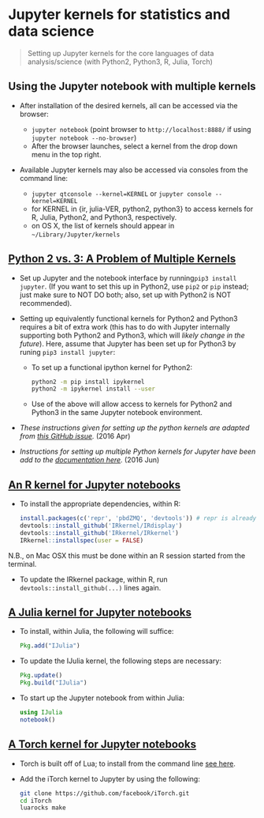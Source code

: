 # Jupyter kernels for statistics and data science

> Setting up Jupyter kernels for the core languages of data analysis/science
> (with Python2, Python3, R, Julia, Torch)

## Using the Jupyter notebook with multiple kernels
- After installation of the desired kernels, all can be accessed via the 
  browser:

  * `jupyter notebook` (point browser to `http://localhost:8888/` if using
    `jupyter notebook --no-browser`)
  * After the browser launches, select a kernel from the drop down menu in the 
    top right.

- Available Jupyter kernels may also be accessed via consoles from the command
  line:

  * `jupyter qtconsole --kernel=KERNEL` or `jupyter console --kernel=KERNEL`
  * for KERNEL in {ir, julia-VER, python2, python3} to access kernels for R, 
    Julia, Python2, and Python3, respectively.
  * on OS X, the list of kernels should appear in `~/Library/Jupyter/kernels`
  
## [Python 2 vs. 3: A Problem of Multiple Kernels](https://ipython.readthedocs.org/en/latest/install/kernel_install.html)

- Set up Jupyter and the notebook interface by running`pip3 install jupyter`.
  (If you want to set this up in Python2, use `pip2` or `pip` instead; just
  make sure to NOT DO both; also, set up with Python2 is NOT recommended).

- Setting up equivalently functional kernels for Python2 and Python3 requires
  a bit of extra work (this has to do with Jupyter internally supporting both
  Python2 and Python3, which will _likely change in the future_). Here, assume
  that Jupyter has been set up for Python3 by runing `pip3 install jupyter`:

  *  To set up a functional ipython kernel for Python2:
     ```bash
     python2 -m pip install ipykernel
     python2 -m ipykernel install --user
     ```
     
  *  Use of the above will allow access to kernels for Python2 and Python3 in
     the same Jupyter notebook environment.

- _These instructions given for setting up the python kernels are adapted from 
  [this GitHub issue](https://github.com/jupyter/jupyter/issues/52)._ (2016 Apr)
- _Instructions for setting up multiple Python kernels for Jupyter have been
  add to the [documentation here](https://ipython.readthedocs.io/en/stable/install/kernel_install.html)._ (2016 Jun)

## [An R kernel for Jupyter notebooks](http://irkernel.github.io/installation/)

- To install the appropriate dependencies, within R:
  ```R
  install.packages(c('repr', 'pbdZMQ', 'devtools')) # repr is already on CRAN
  devtools::install_github('IRkernel/IRdisplay')
  devtools::install_github('IRkernel/IRkernel')
  IRkernel::installspec(user = FALSE)
  ```
  
N.B., on Mac OSX this must be done within an R session started from the terminal.

- To update the IRkernel package, within R, run `devtools::install_github(...)`
  lines again.

## [A Julia kernel for Jupyter notebooks](https://github.com/JuliaLang/IJulia.jl)

- To install, within Julia, the following will suffice:
  ```Julia
  Pkg.add("IJulia")
  ```
  
- To update the IJulia kernel, the following steps are necessary:
  ```Julia
  Pkg.update()
  Pkg.build("IJulia")
  ```

- To start up the Jupyter notebook from within Julia:
  ```Julia
  using IJulia
  notebook()
  ```

## [A Torch kernel for Jupyter notebooks](https://github.com/facebook/iTorch)

- Torch is built off of Lua; to install from the command line [see  here](https://github.com/torch/torch7/wiki/Cheatsheet#installing-and-running-torch).

- Add the iTorch kernel to Jupyter by using the following:
  ```bash
  git clone https://github.com/facebook/iTorch.git
  cd iTorch
  luarocks make
  ```
